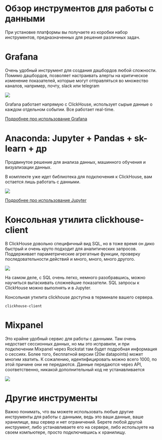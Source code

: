 # Обзор инструментов для работы с данными

При установке платформы вы получаете из коробки набор инструментов, предназначенных для решения различных задач.

# Grafana

Очень удобный инструмент для создания дашбордов любой сложности. Помимо дашбордов, позволяет настраивать алерты на критическое изменение показателей, которые могут отправляться во множество каналов, например, почту, slack или telegram

![](_media/data_tools/grafana_screenshot.png)

Grafana работает напрямую с ClickHouse, использует сырые данные о каждом отдельном событии. Все работает real-time.

[Подробнее про использование Grafana](doc:grafana)

# Anaconda: Jupyter + Pandas + sk-learn + др

Продвинутое решение для анализа данных, машинного обучения и визуализации данных.

В комплекте уже идет библиотека для подключения к ClickHouse, вам остается лишь работать с данными.

![](_media/data_tools/jupyter_screenshot.png)

[Подробнее про использование Jupyter](doc:jupyter)

# Консольная утилита clickhouse-client

В ClickHouse довольно специфичный вид SQL, но в тоже время он дико быстрый и очень круто подходит для аналитических запросов. Поддерживает параметрические агрегатные функции, проверку последовательности действий и много, много, много другого.

![](_media/data_tools/clickhouse_client.png)

На самом деле, с SQL очень легко, немного разобравшись, можно научиться вытаскивать сложнейшие показатели. SQL запросы к ClickHouse можно выполнять и в Jupyter.

Консольная утилита clickhouse доступна в терминале вашего сервера.

```
clickhouse-client
```

# Mixpanel

Это крайне удобный сервис для работы с данными. Там очень недостает сессионных данных, но мы это исправили, и при подключении Mixpanel через Rockstat там будет подробная информация о сессиях. Более того, бесплатной версии (20м datapoints) может многим хватить. К сожалению, идентифицировать можно всего 1000, по этой причине они не передаются. Данные передаются через API, соответственно, никакой дополнительный код не устанавливается

![](_media/data_tools/mixpanel_screenshot.png)

# Другие инструменты

Важно понимать, что вы можете использовать любые другие инструменты для работы с данными, ведь это ваши данные, ваше хранилище, ваш сервер и нет ограничений. Берете любой другой инструмент, либо устанавливаете его на сервере, либо используете на своем компьютере, просто подключившись к хранилищу.
